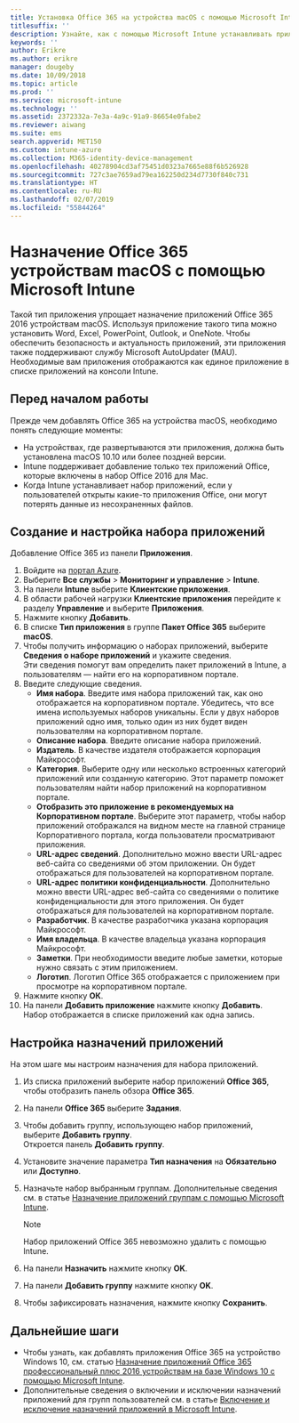 ```yaml
---
title: Установка Office 365 на устройства macOS с помощью Microsoft Intune
titlesuffix: ''
description: Узнайте, как с помощью Microsoft Intune устанавливать приложения Office 365 на устройствах с macOS.
keywords: ''
author: Erikre
ms.author: erikre
manager: dougeby
ms.date: 10/09/2018
ms.topic: article
ms.prod: ''
ms.service: microsoft-intune
ms.technology: ''
ms.assetid: 2372332a-7e3a-4a9c-91a9-86654e0fabe2
ms.reviewer: aiwang
ms.suite: ems
search.appverid: MET150
ms.custom: intune-azure
ms.collection: M365-identity-device-management
ms.openlocfilehash: 40278904cd3af75451d0323a7665e88f6b526928
ms.sourcegitcommit: 727c3ae7659ad79ea162250d234d7730f840c731
ms.translationtype: HT
ms.contentlocale: ru-RU
ms.lasthandoff: 02/07/2019
ms.locfileid: "55844264"
---
```

# <a name="assign-office-365-to-macos-devices-with-microsoft-intune"></a>Назначение Office 365 устройствам macOS с помощью Microsoft Intune

Такой тип приложения упрощает назначение приложений Office 365 2016 устройствам macOS. Используя приложение такого типа можно установить Word, Excel, PowerPoint, Outlook, и OneNote. Чтобы обеспечить безопасность и актуальность приложений, эти приложения также поддерживают службу Microsoft AutoUpdater (MAU). Необходимые вам приложения отображаются как единое приложение в списке приложений на консоли Intune.


## <a name="before-you-start"></a>Перед началом работы

Прежде чем добавлять Office 365 на устройства macOS, необходимо понять следующие моменты:

- На устройствах, где развертываются эти приложения, должна быть установлена macOS 10.10 или более поздней версии.
- Intune поддерживает добавление только тех приложений Office, которые включены в набор Office 2016 для Mac.
- Когда Intune устанавливает набор приложений, если у пользователей открыты какие-то приложения Office, они могут потерять данные из несохраненных файлов.

## <a name="create-and-configure-the-app-suite"></a>Создание и настройка набора приложений

Добавление Office 365 из панели **Приложения**.
1. Войдите на [портал Azure](https://portal.azure.com).
2. Выберите **Все службы** > **Мониторинг и управление** > **Intune**.
3. На панели **Intune** выберите **Клиентские приложения**.
4. В области рабочей нагрузки **Клиентские приложения** перейдите к разделу **Управление** и выберите **Приложения**. 
5. Нажмите кнопку **Добавить**.
6. В списке **Тип приложения** в группе **Пакет Office 365** выберите **macOS**.
7. Чтобы получить информацию о наборах приложений, выберите **Сведения о наборе приложений** и укажите сведения.  
    Эти сведения помогут вам определить пакет приложений в Intune, а пользователям — найти его на корпоративном портале.
8. Введите следующие сведения.
    - **Имя набора**. Введите имя набора приложений так, как оно отображается на корпоративном портале. Убедитесь, что все имена используемых наборов уникальны. Если у двух наборов приложений одно имя, только один из них будет виден пользователям на корпоративном портале.
    - **Описание набора**. Введите описание набора приложений.
    - **Издатель**. В качестве издателя отображается корпорация Майкрософт.
    - **Категория**. Выберите одну или несколько встроенных категорий приложений или созданную категорию. Этот параметр поможет пользователям найти набор приложений на корпоративном портале.
    - **Отобразить это приложение в рекомендуемых на Корпоративном портале**. Выберите этот параметр, чтобы набор приложений отображался на видном месте на главной странице Корпоративного портала, когда пользователи просматривают приложения.
    - **URL-адрес сведений**. Дополнительно можно ввести URL-адрес веб-сайта со сведениями об этом приложении. Он будет отображаться для пользователей на корпоративном портале.
    - **URL-адрес политики конфиденциальности**. Дополнительно можно ввести URL-адрес веб-сайта со сведениями о политике конфиденциальности для этого приложения. Он будет отображаться для пользователей на корпоративном портале.
    - **Разработчик**. В качестве разработчика указана корпорация Майкрософт.
    - **Имя владельца**. В качестве владельца указана корпорация Майкрософт.
    - **Заметки**. При необходимости введите любые заметки, которые нужно связать с этим приложением.
    - **Логотип**. Логотип Office 365 отображается с приложением при просмотре на корпоративном портале.
9. Нажмите кнопку **ОК**.
10. На панели **Добавить приложение** нажмите кнопку **Добавить**.  
    Набор отображается в списке приложений как одна запись.

## <a name="configure-app-assignments"></a>Настройка назначений приложений

На этом шаге мы настроим назначения для набора приложений. 

1. Из списка приложений выберите набор приложений **Office 365**, чтобы отобразить панель обзора **Office 365**.
2. На панели **Office 365** выберите **Задания**.
3. Чтобы добавить группу, использующею набор приложений, выберите **Добавить группу**.  
    Откроется панель **Добавить группу**.
4. Установите значение параметра **Тип назначения** на **Обязательно** или **Доступно**.
5. Назначьте набор выбранным группам. Дополнительные сведения см. в статье [Назначение приложений группам с помощью Microsoft Intune](apps-deploy.md).

    >[!Note]
    > Набор приложений Office 365 невозможно удалить с помощью Intune.

5. На панели **Назначить** нажмите кнопку **OK**.
6. На панели **Добавить группу** нажмите кнопку **OK**.
7. Чтобы зафиксировать назначения, нажмите кнопку **Сохранить**.

## <a name="next-steps"></a>Дальнейшие шаги

- Чтобы узнать, как добавлять приложения Office 365 на устройство Windows 10, см. статью [Назначение приложений Office 365 профессиональный плюс 2016 устройствам на базе Windows 10 с помощью Microsoft Intune](apps-add-office365.md).
- Дополнительные сведения о включении и исключении назначений приложений для групп пользователей см. в статье [Включение и исключение назначений приложений в Microsoft Intune](apps-inc-exl-assignments.md).
